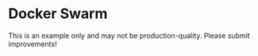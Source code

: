 Docker Swarm
============

This is an example only and may not be production-quality. Please submit improvements!


